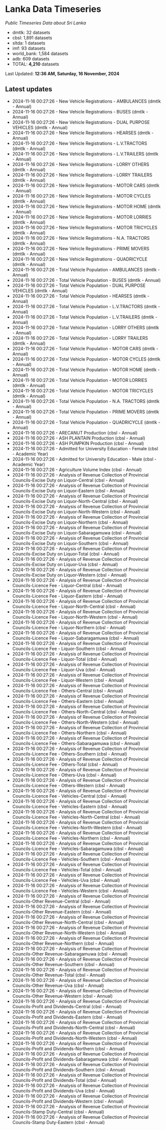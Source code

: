 # Lanka Data Timeseries
*Public Timeseries Data about Sri Lanka*

* dmtlk: 32 datasets
* cbsl: 1,891 datasets
* sltda: 1 datasets
* imf: 93 datasets
* world_bank: 1,584 datasets
* adb: 609 datasets
* TOTAL: **4,210** datasets

Last Updated: **12:36 AM, Saturday, 16 November, 2024**

## Latest updates

* 2024-11-16 00:27:26 - New Vehicle Registrations - AMBULANCES (dmtlk - Annual)
* 2024-11-16 00:27:26 - New Vehicle Registrations - BUSES (dmtlk - Annual)
* 2024-11-16 00:27:26 - New Vehicle Registrations - DUAL PURPOSE VEHICLES (dmtlk - Annual)
* 2024-11-16 00:27:26 - New Vehicle Registrations - HEARSES (dmtlk - Annual)
* 2024-11-16 00:27:26 - New Vehicle Registrations - L.V.TRACTORS (dmtlk - Annual)
* 2024-11-16 00:27:26 - New Vehicle Registrations - L.V.TRAILERS (dmtlk - Annual)
* 2024-11-16 00:27:26 - New Vehicle Registrations - LORRY OTHERS (dmtlk - Annual)
* 2024-11-16 00:27:26 - New Vehicle Registrations - LORRY TRAILERS (dmtlk - Annual)
* 2024-11-16 00:27:26 - New Vehicle Registrations - MOTOR CARS (dmtlk - Annual)
* 2024-11-16 00:27:26 - New Vehicle Registrations - MOTOR CYCLES (dmtlk - Annual)
* 2024-11-16 00:27:26 - New Vehicle Registrations - MOTOR HOME (dmtlk - Annual)
* 2024-11-16 00:27:26 - New Vehicle Registrations - MOTOR LORRIES (dmtlk - Annual)
* 2024-11-16 00:27:26 - New Vehicle Registrations - MOTOR TRICYCLES (dmtlk - Annual)
* 2024-11-16 00:27:26 - New Vehicle Registrations - N.A. TRACTORS (dmtlk - Annual)
* 2024-11-16 00:27:26 - New Vehicle Registrations - PRIME MOVERS (dmtlk - Annual)
* 2024-11-16 00:27:26 - New Vehicle Registrations - QUADRICYCLE (dmtlk - Annual)
* 2024-11-16 00:27:26 - Total Vehicle Population - AMBULANCES (dmtlk - Annual)
* 2024-11-16 00:27:26 - Total Vehicle Population - BUSES (dmtlk - Annual)
* 2024-11-16 00:27:26 - Total Vehicle Population - DUAL PURPOSE VEHICLES (dmtlk - Annual)
* 2024-11-16 00:27:26 - Total Vehicle Population - HEARSES (dmtlk - Annual)
* 2024-11-16 00:27:26 - Total Vehicle Population - L.V.TRACTORS (dmtlk - Annual)
* 2024-11-16 00:27:26 - Total Vehicle Population - L.V.TRAILERS (dmtlk - Annual)
* 2024-11-16 00:27:26 - Total Vehicle Population - LORRY OTHERS (dmtlk - Annual)
* 2024-11-16 00:27:26 - Total Vehicle Population - LORRY TRAILERS (dmtlk - Annual)
* 2024-11-16 00:27:26 - Total Vehicle Population - MOTOR CARS (dmtlk - Annual)
* 2024-11-16 00:27:26 - Total Vehicle Population - MOTOR CYCLES (dmtlk - Annual)
* 2024-11-16 00:27:26 - Total Vehicle Population - MOTOR HOME (dmtlk - Annual)
* 2024-11-16 00:27:26 - Total Vehicle Population - MOTOR LORRIES (dmtlk - Annual)
* 2024-11-16 00:27:26 - Total Vehicle Population - MOTOR TRICYCLES (dmtlk - Annual)
* 2024-11-16 00:27:26 - Total Vehicle Population - N.A. TRACTORS (dmtlk - Annual)
* 2024-11-16 00:27:26 - Total Vehicle Population - PRIME MOVERS (dmtlk - Annual)
* 2024-11-16 00:27:26 - Total Vehicle Population - QUADRICYCLE (dmtlk - Annual)
* 2024-11-16 00:27:26 - ARECANUT Production (cbsl - Annual)
* 2024-11-16 00:27:26 - ASH PLANTAIN Production (cbsl - Annual)
* 2024-11-16 00:27:26 - ASH PUMPKIN Production (cbsl - Annual)
* 2024-11-16 00:27:26 - Admitted for University Education - Female (cbsl - Academic Year)
* 2024-11-16 00:27:26 - Admitted for University Education - Male (cbsl - Academic Year)
* 2024-11-16 00:27:26 - Agriculture Volume Index (cbsl - Annual)
* 2024-11-16 00:27:26 - Analysis of Revenue Collection of Provincial Councils-Excise Duty on Liquor-Central (cbsl - Annual)
* 2024-11-16 00:27:26 - Analysis of Revenue Collection of Provincial Councils-Excise Duty on Liquor-Eastern (cbsl - Annual)
* 2024-11-16 00:27:26 - Analysis of Revenue Collection of Provincial Councils-Excise Duty on Liquor-North-Central (cbsl - Annual)
* 2024-11-16 00:27:26 - Analysis of Revenue Collection of Provincial Councils-Excise Duty on Liquor-North-Western (cbsl - Annual)
* 2024-11-16 00:27:26 - Analysis of Revenue Collection of Provincial Councils-Excise Duty on Liquor-Northern (cbsl - Annual)
* 2024-11-16 00:27:26 - Analysis of Revenue Collection of Provincial Councils-Excise Duty on Liquor-Sabaragamuwa (cbsl - Annual)
* 2024-11-16 00:27:26 - Analysis of Revenue Collection of Provincial Councils-Excise Duty on Liquor-Southern (cbsl - Annual)
* 2024-11-16 00:27:26 - Analysis of Revenue Collection of Provincial Councils-Excise Duty on Liquor-Total (cbsl - Annual)
* 2024-11-16 00:27:26 - Analysis of Revenue Collection of Provincial Councils-Excise Duty on Liquor-Uva (cbsl - Annual)
* 2024-11-16 00:27:26 - Analysis of Revenue Collection of Provincial Councils-Excise Duty on Liquor-Western (cbsl - Annual)
* 2024-11-16 00:27:26 - Analysis of Revenue Collection of Provincial Councils-Licence Fee - Liquor-Central (cbsl - Annual)
* 2024-11-16 00:27:26 - Analysis of Revenue Collection of Provincial Councils-Licence Fee - Liquor-Eastern (cbsl - Annual)
* 2024-11-16 00:27:26 - Analysis of Revenue Collection of Provincial Councils-Licence Fee - Liquor-North-Central (cbsl - Annual)
* 2024-11-16 00:27:26 - Analysis of Revenue Collection of Provincial Councils-Licence Fee - Liquor-North-Western (cbsl - Annual)
* 2024-11-16 00:27:26 - Analysis of Revenue Collection of Provincial Councils-Licence Fee - Liquor-Northern (cbsl - Annual)
* 2024-11-16 00:27:26 - Analysis of Revenue Collection of Provincial Councils-Licence Fee - Liquor-Sabaragamuwa (cbsl - Annual)
* 2024-11-16 00:27:26 - Analysis of Revenue Collection of Provincial Councils-Licence Fee - Liquor-Southern (cbsl - Annual)
* 2024-11-16 00:27:26 - Analysis of Revenue Collection of Provincial Councils-Licence Fee - Liquor-Total (cbsl - Annual)
* 2024-11-16 00:27:26 - Analysis of Revenue Collection of Provincial Councils-Licence Fee - Liquor-Uva (cbsl - Annual)
* 2024-11-16 00:27:26 - Analysis of Revenue Collection of Provincial Councils-Licence Fee - Liquor-Western (cbsl - Annual)
* 2024-11-16 00:27:26 - Analysis of Revenue Collection of Provincial Councils-Licence Fee - Others-Central (cbsl - Annual)
* 2024-11-16 00:27:26 - Analysis of Revenue Collection of Provincial Councils-Licence Fee - Others-Eastern (cbsl - Annual)
* 2024-11-16 00:27:26 - Analysis of Revenue Collection of Provincial Councils-Licence Fee - Others-North-Central (cbsl - Annual)
* 2024-11-16 00:27:26 - Analysis of Revenue Collection of Provincial Councils-Licence Fee - Others-North-Western (cbsl - Annual)
* 2024-11-16 00:27:26 - Analysis of Revenue Collection of Provincial Councils-Licence Fee - Others-Northern (cbsl - Annual)
* 2024-11-16 00:27:26 - Analysis of Revenue Collection of Provincial Councils-Licence Fee - Others-Sabaragamuwa (cbsl - Annual)
* 2024-11-16 00:27:26 - Analysis of Revenue Collection of Provincial Councils-Licence Fee - Others-Southern (cbsl - Annual)
* 2024-11-16 00:27:26 - Analysis of Revenue Collection of Provincial Councils-Licence Fee - Others-Total (cbsl - Annual)
* 2024-11-16 00:27:26 - Analysis of Revenue Collection of Provincial Councils-Licence Fee - Others-Uva (cbsl - Annual)
* 2024-11-16 00:27:26 - Analysis of Revenue Collection of Provincial Councils-Licence Fee - Others-Western (cbsl - Annual)
* 2024-11-16 00:27:26 - Analysis of Revenue Collection of Provincial Councils-Licence Fee - Vehicles-Central (cbsl - Annual)
* 2024-11-16 00:27:26 - Analysis of Revenue Collection of Provincial Councils-Licence Fee - Vehicles-Eastern (cbsl - Annual)
* 2024-11-16 00:27:26 - Analysis of Revenue Collection of Provincial Councils-Licence Fee - Vehicles-North-Central (cbsl - Annual)
* 2024-11-16 00:27:26 - Analysis of Revenue Collection of Provincial Councils-Licence Fee - Vehicles-North-Western (cbsl - Annual)
* 2024-11-16 00:27:26 - Analysis of Revenue Collection of Provincial Councils-Licence Fee - Vehicles-Northern (cbsl - Annual)
* 2024-11-16 00:27:26 - Analysis of Revenue Collection of Provincial Councils-Licence Fee - Vehicles-Sabaragamuwa (cbsl - Annual)
* 2024-11-16 00:27:26 - Analysis of Revenue Collection of Provincial Councils-Licence Fee - Vehicles-Southern (cbsl - Annual)
* 2024-11-16 00:27:26 - Analysis of Revenue Collection of Provincial Councils-Licence Fee - Vehicles-Total (cbsl - Annual)
* 2024-11-16 00:27:26 - Analysis of Revenue Collection of Provincial Councils-Licence Fee - Vehicles-Uva (cbsl - Annual)
* 2024-11-16 00:27:26 - Analysis of Revenue Collection of Provincial Councils-Licence Fee - Vehicles-Western (cbsl - Annual)
* 2024-11-16 00:27:26 - Analysis of Revenue Collection of Provincial Councils-Other Revenue-Central (cbsl - Annual)
* 2024-11-16 00:27:26 - Analysis of Revenue Collection of Provincial Councils-Other Revenue-Eastern (cbsl - Annual)
* 2024-11-16 00:27:26 - Analysis of Revenue Collection of Provincial Councils-Other Revenue-North-Central (cbsl - Annual)
* 2024-11-16 00:27:26 - Analysis of Revenue Collection of Provincial Councils-Other Revenue-North-Western (cbsl - Annual)
* 2024-11-16 00:27:26 - Analysis of Revenue Collection of Provincial Councils-Other Revenue-Northern (cbsl - Annual)
* 2024-11-16 00:27:26 - Analysis of Revenue Collection of Provincial Councils-Other Revenue-Sabaragamuwa (cbsl - Annual)
* 2024-11-16 00:27:26 - Analysis of Revenue Collection of Provincial Councils-Other Revenue-Southern (cbsl - Annual)
* 2024-11-16 00:27:26 - Analysis of Revenue Collection of Provincial Councils-Other Revenue-Total (cbsl - Annual)
* 2024-11-16 00:27:26 - Analysis of Revenue Collection of Provincial Councils-Other Revenue-Uva (cbsl - Annual)
* 2024-11-16 00:27:26 - Analysis of Revenue Collection of Provincial Councils-Other Revenue-Western (cbsl - Annual)
* 2024-11-16 00:27:26 - Analysis of Revenue Collection of Provincial Councils-Profit and Dividends-Central (cbsl - Annual)
* 2024-11-16 00:27:26 - Analysis of Revenue Collection of Provincial Councils-Profit and Dividends-Eastern (cbsl - Annual)
* 2024-11-16 00:27:26 - Analysis of Revenue Collection of Provincial Councils-Profit and Dividends-North-Central (cbsl - Annual)
* 2024-11-16 00:27:26 - Analysis of Revenue Collection of Provincial Councils-Profit and Dividends-North-Western (cbsl - Annual)
* 2024-11-16 00:27:26 - Analysis of Revenue Collection of Provincial Councils-Profit and Dividends-Northern (cbsl - Annual)
* 2024-11-16 00:27:26 - Analysis of Revenue Collection of Provincial Councils-Profit and Dividends-Sabaragamuwa (cbsl - Annual)
* 2024-11-16 00:27:26 - Analysis of Revenue Collection of Provincial Councils-Profit and Dividends-Southern (cbsl - Annual)
* 2024-11-16 00:27:26 - Analysis of Revenue Collection of Provincial Councils-Profit and Dividends-Total (cbsl - Annual)
* 2024-11-16 00:27:26 - Analysis of Revenue Collection of Provincial Councils-Profit and Dividends-Uva (cbsl - Annual)
* 2024-11-16 00:27:26 - Analysis of Revenue Collection of Provincial Councils-Profit and Dividends-Western (cbsl - Annual)
* 2024-11-16 00:27:26 - Analysis of Revenue Collection of Provincial Councils-Stamp Duty-Central (cbsl - Annual)
* 2024-11-16 00:27:26 - Analysis of Revenue Collection of Provincial Councils-Stamp Duty-Eastern (cbsl - Annual)